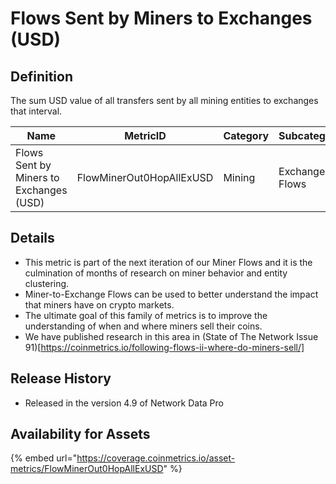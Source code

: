 # Flows Sent by Miners to Exchanges (USD)

## Definition

The sum USD value of all transfers sent by all mining entities to exchanges that interval.

| Name                                    | MetricID                 | Category | Subcategory    | Type | Unit | Interval |
| --------------------------------------- | ------------------------ | -------- | -------------- | ---- | ---- | -------- |
| Flows Sent by Miners to Exchanges (USD) | FlowMinerOut0HopAllExUSD | Mining   | Exchange Flows | Sum  | USD  | 1 day    |

## Details

* This metric is part of the next iteration of our Miner Flows and it is the culmination of months of research on miner behavior and entity clustering.
* Miner-to-Exchange Flows can be used to better understand the impact that miners have on crypto markets.
* The ultimate goal of this family of metrics is to improve the understanding of when and where miners sell their coins.
* We have published research in this area in (State of The Network Issue 91)\[https://coinmetrics.io/following-flows-ii-where-do-miners-sell/]

## Release History

* Released in the version 4.9 of Network Data Pro

## Availability for Assets

{% embed url="https://coverage.coinmetrics.io/asset-metrics/FlowMinerOut0HopAllExUSD" %}
